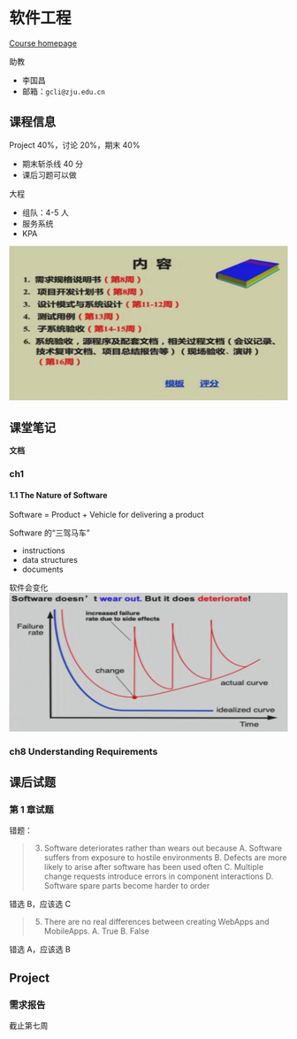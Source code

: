 # 软件工程
[Course homepage](http://121.42.201.251/se/)

助教
* 李国昌
* 邮箱：`gcli@zju.edu.cn`

## 课程信息
Project 40%，讨论 20%，期末 40%
* 期末斩杀线 40 分
* 课后习题可以做

大程
* 组队：4-5 人
* 服务系统
* KPA

![](../../../img/2023-03-01-16-52-29.png)

## 课堂笔记
**文档**

### ch1
#### 1.1 The Nature of Software
Software = Product + Vehicle for delivering a product

Software 的“三驾马车”
* instructions
* data structures
* documents

软件会变化
![](../../../img/2023-03-01-17-23-24.png)

### ch8 Understanding Requirements


## 课后试题
### 第 1 章试题
错题：
> 3. Software deteriorates rather than wears out because
>   A. Software suffers from exposure to hostile environments
>   B. Defects are more likely to arise after software has been used often
>   C. Multiple change requests introduce errors in component interactions
>   D. Software spare parts become harder to order

错选 B，应该选 C

> 5. There are no real differences between creating WebApps and MobileApps.
>   A. True
>   B. False

错选 A，应该选 B

## Project
### 需求报告
截止第七周
